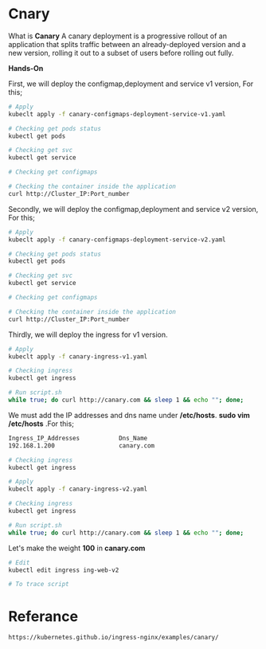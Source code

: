 #  Cnary

What is **Canary**
A canary deployment is a progressive rollout of an application that splits traffic between an already-deployed version and a new version, rolling it out to a subset of users before rolling out fully.


**Hands-On**


First, we will deploy the configmap,deployment and service v1 version, For this;
``` bash
# Apply
kubeclt apply -f canary-configmaps-deployment-service-v1.yaml

# Checking get pods status
kubectl get pods 

# Checking get svc
kubectl get service

# Checking get configmaps

# Checking the container inside the application
curl http://Cluster_IP:Port_number

```



Secondly, we will deploy the configmap,deployment and service v2 version, For this;
``` bash
# Apply
kubeclt apply -f canary-configmaps-deployment-service-v2.yaml

# Checking get pods status
kubectl get pods 

# Checking get svc
kubectl get service

# Checking get configmaps

# Checking the container inside the application
curl http://Cluster_IP:Port_number


```

Thirdly, we will deploy the ingress for v1 version. 
``` bash
# Apply
kubeclt apply -f canary-ingress-v1.yaml

# Checking ingress
kubectl get ingress

# Run script.sh 
while true; do curl http://canary.com && sleep 1 && echo ""; done;

```

We must add the IP addresses and dns name under **/etc/hosts**.
**sudo vim /etc/hosts** .For this;
``` bash
Ingress_IP_Addresses           Dns_Name
192.168.1.200                  canary.com

# Checking ingress
kubectl get ingress

```

``` bash
# Apply
kubeclt apply -f canary-ingress-v2.yaml

# Checking ingress
kubectl get ingress

# Run script.sh 
while true; do curl http://canary.com && sleep 1 && echo ""; done;

```

Let's make the weight **100** in **canary.com**
``` bash
# Edit
kubectl edit ingress ing-web-v2 

# To trace script

```



# Referance
``` bash
https://kubernetes.github.io/ingress-nginx/examples/canary/


```
